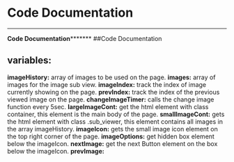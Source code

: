 <h1>Code Documentation</h1>

*********************************************
**********Code Documentation*****************
##Code Documentation


<h2>variables:</h2>
<strong>imageHistory:</strong>  array of images to be used on the page.
<strong>images:</strong> array of images for the image sub view.
<strong>imageIndex:</strong> track the index of image
currently showing on the page.
<strong>prevIndex:</strong> track the index of the previous viewed image on the page.
<strong>changeImageTimer:</strong> calls the change image function every 5sec.
<strong>largeImageCont:</strong> get the html element with class container, this element is the main body of the page.
<strong>smallImageCont:</strong> gets the html element with class .sub_viewer, this element contains all images in the array imageHistory.
<strong>imageIcon:</strong> gets the small image icon element on the top right corner of the page.
<strong>imageOptions:</strong> get hidden box element below the imageIcon.
<strong>nextImage:</strong> get the next Button element on the box below the imageIcon.
<strong>prevImage:</strong> 


